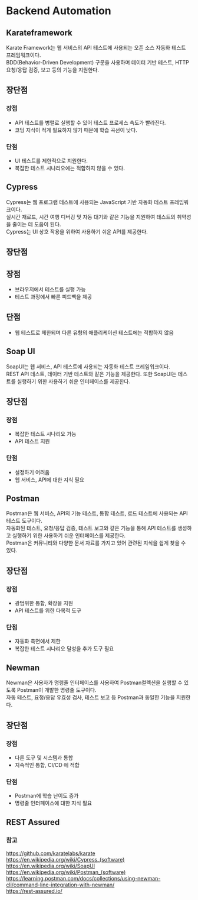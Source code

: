# Backend Automation 
## Karateframework
Karate Framework는 웹 서비스의 API 테스트에 사용되는 오픈 소스 자동화 테스트 프레임워크이다.   
BDD(Behavior-Driven Development) 구문을 사용하며 데이터 기반 테스트, HTTP 요청/응답 검증, 보고 등의 기능을 지원한다. 

## 장단점
### 장점
* API 테스트를 병렬로 실행할 수 있어 테스트 프로세스 속도가 빨라진다. 
* 코딩 지식이 적게 필요하지 않기 때문에 학습 곡선이 낮다.

### 단점
* UI 테스트를 제한적으로 지원한다.
* 복잡한 테스트 시나리오에는 적합하지 않을 수 있다.

## Cypress
Cypress는 웹 프로그램 테스트에 사용되는 JavaScript 기반 자동화 테스트 프레임워크이다.    
실시간 재로드, 시간 여행 디버깅 및 자동 대기와 같은 기능을 지원하여 테스트의 취약성을 줄이는 데 도움이 된다.    
Cypress는 UI 상호 작용을 위하여 사용하기 쉬운 API를 제공한다.

## 장단점
## 장점
* 브라우저에서 테스트를 실행 가능
* 테스트 과정에서 빠른 피드백을 제공

## 단점
* 웹 테스트로 제한되며 다른 유형의 애플리케이션 테스트에는 적합하지 않음

## Soap UI
SoapUI는 웹 서비스, API 테스트에 사용되는 자동화 테스트 프레임워크이다.    
REST API 테스트, 데이터 기반 테스트와 같은 기능을 제공한다. 또한 SoapUI는 테스트를 실행하기 위한 사용하기 쉬운 인터페이스를 제공한다.

## 장단점
### 장점
* 복잡한 테스트 시나리오 가능
* API 테스트 지원
 
### 단점
* 설정하기 어려움 
* 웹 서비스, API에 대한 지식 필요

## Postman 
Postman은 웹 서비스, API의 기능 테스트, 통합 테스트, 로드 테스트에 사용되는 API 테스트 도구이다.   
자동화된 테스트, 요청/응답 검증, 테스트 보고와 같은 기능을 통해 API 테스트를 생성하고 실행하기 위한 사용하기 쉬운 인터페이스를 제공한다.  
Postman은 커뮤니티와 다양한 문서 자료를 가지고 있어 관련된 지식을 쉽게 찾을 수 있다. 

## 장단점
### 장점
* 광범위한 통합, 확장을 지원 
* API 테스트를 위한 다목적 도구
 
### 단점
* 자동화 측면에서 제한 
* 복잡한 테스트 시나리오 달성을 추가 도구 필요

## Newman
Newman은 사용자가 명령줄 인터페이스를 사용하여 Postman컬렉션을 실행할 수 있도록 Postman이 개발한 명령줄 도구이다.    
자동 테스트, 요청/응답 유효성 검사, 테스트 보고 등 Postman과 동일한 기능을 지원한다. 

## 장단점
### 장점
* 다른 도구 및 시스템과 통합
* 지속적인 통합, CI/CD 에 적합
 
### 단점
* Postman에 학습 난이도 증가
* 명령줄 인터페이스에 대한 지식 필요

## REST Assured
 


### 참고
https://github.com/karatelabs/karate   
https://en.wikipedia.org/wiki/Cypress_(software)   
https://en.wikipedia.org/wiki/SoapUI     
https://en.wikipedia.org/wiki/Postman_(software)    
https://learning.postman.com/docs/collections/using-newman-cli/command-line-integration-with-newman/      
https://rest-assured.io/
